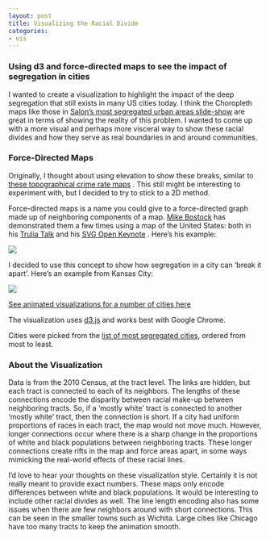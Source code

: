 ```yaml
---
layout: post
title: Visualizing the Racial Divide
categories:
- vis
---
```


### Using d3 and force-directed maps to see the impact of segregation in cities

I wanted to create a visualization to highlight the impact of the deep segregation that still exists in many US cities today. I think the Choropleth maps like those in [Salon’s most segregated urban areas slide-show](http://www.salon.com/2011/03/29/most_segregated_cities/slide_show) are great in terms of showing the reality of this problem. I wanted to come up with a more visual and perhaps more visceral way to show these racial divides and how they serve as real boundaries in and around communities.

### Force-Directed Maps

Originally, I thought about using elevation to show these breaks, similar to [these topographical crime rate maps](http://weburbanist.com/2010/09/17/criminal-contours-crime-rates-as-topographic-maps/) . This still might be interesting to experiment with, but I decided to try to stick to a 2D method.

Force-directed maps is a name you could give to a force-directed graph made up of neighboring components of a map. [Mike Bostock](http://twitter.com/#!/mbostock) has demonstrated them a few times using a map of the United States: both in his [Trulia Talk](http://mbostock.github.com/d3/talk/20110921/#18) and his [SVG Open Keynote](http://mbostock.github.com/d3/talk/20111018/#32) . Here’s his example:

![](http://vallandingham.me/images/vis/force_directed_states.png)

I decided to use this concept to show how segregation in a city can ‘break it apart’. Here’s an example from Kansas City:

[![](http://vallandingham.me/images/vis/kc_divide_before_after.png)](http://vallandingham.me/vis/racial\_divide.html)

[See animated visualizations for a number of cities here](http://vallandingham.me/vis/racial_divide.html)

The visualization uses [d3.js](http://mbostock.github.com/d3/) and works best with Google Chrome.

Cities were picked from the [list of most segregated cities](http://www.censusscope.org/2010Census/FREY2010BLK100MetroSeg.xls), ordered from most to least.

### About the Visualization

Data is from the 2010 Census, at the tract level. The links are hidden, but each tract is connected to each of its neighbors. The lengths of these connections encode the disparity between racial make-up between neighboring tracts. So, if a ‘mostly white’ tract is connected to another ‘mostly white’ tract, then the connection is short. If a city had uniform proportions of races in each tract, the map would not move much. However, longer connections occur where there is a sharp change in the proportions of white and black populations between neighboring tracts. These longer connections create rifts in the map and force areas apart, in some ways mimicking the real-world effects of these racial lines.

I’d love to hear your thoughts on these visualization style. Certainly it is not really meant to provide exact numbers. These maps only encode differences between white and black populations. It would be interesting to include other racial divides as well. The line length encoding also has some issues when there are few neighbors around with short connections. This can be seen in the smaller towns such as Wichita. Large cities like Chicago have too many tracts to keep the animation smooth.
